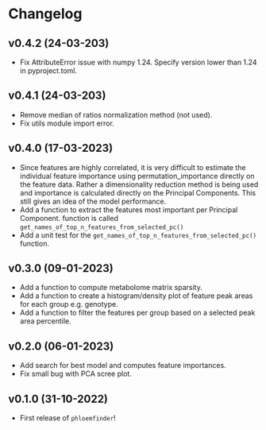 # Changelog

<!--next-version-placeholder-->

## v0.4.2 (24-03-203)

- Fix AttributeError issue with numpy 1.24. Specify version lower than 1.24 in pyproject.toml.

## v0.4.1 (24-03-203)

- Remove median of ratios normalization method (not used).  
- Fix utils module import error.    
   
## v0.4.0 (17-03-2023)

- Since features are highly correlated, it is very difficult to estimate the individual feature importance using permutation_importance directly on the feature data. Rather a dimensionality reduction method is being used and importance is calculated directly on the Principal Components. This still gives an idea of the model performance. 
- Add a function to extract the features most important per Principal Component. function is called `get_names_of_top_n_features_from_selected_pc()`
- Add a unit test for the `get_names_of_top_n_features_from_selected_pc()` function. 

## v0.3.0 (09-01-2023)

- Add a function to compute metabolome matrix sparsity.
- Add a function to create a histogram/density plot of feature peak areas for each group e.g. genotype. 
- Add a function to filter the features per group based on a selected peak area percentile. 

## v0.2.0 (06-01-2023)

- Add search for best model and computes feature importances.
- Fix small bug with PCA scree plot.

## v0.1.0 (31-10-2022)

- First release of `phloemfinder`!


